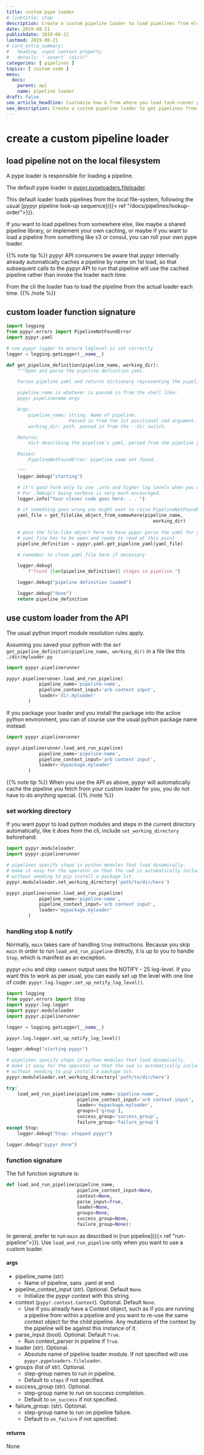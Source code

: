 ```yaml
---
title: custom pype loader
# linktitle: step
description: Create a custom pipeline loader to load pipelines from elsewhere.
date: 2019-08-21
publishdate: 2019-08-21
lastmod: 2019-08-21
# card_extra_summary:
#   heading: input context property
#   details: "`assert` (dict)"
categories: [ pipelines ]
topics: [ custom code ]
menu:
  docs:
    parent: api
    name: pipeline loader
draft: false
seo_article_headline: Customize how & from where you load task-runner pipelines.
seo_description: Create a custom pipeline loader to get pipelines from s3, consul or your own pipeline storage system.
---
```

# create a custom pipeline loader
## load pipeline not on the local filesystem
A pype loader is responsible for loading a pipeline.

The default pype loader is [pypyr.pypeloaders.fileloader](https://github.com/pypyr/pypyr-cli/blob/master/pypyr/pypeloaders/fileloader.py).

This default loader loads pipelines from the local file-system, following the
usual [pypyr pipeline look-up sequence]({{< ref "/docs/pipelines/lookup-order">}}).

If you want to load pipelines from somewhere else, like maybe a shared pipeline
library, or implement your own caching, or maybe if you want to load a pipeline 
from something like s3 or consul, you can roll your own pype loader.

{{% note tip %}}
pypyr API consumers be aware that pypyr internally already automatically caches 
a pipeline by name on 1st load, so that subsequent calls to the pypyr API to 
run that pipeline will use the cached pipeline rather than invoke the loader 
each time.

From the cli the loader has to load the pipeline from the actual loader each
time.
{{% /note %}}

## custom loader function signature
```python
import logging
from pypyr.errors import PipelineNotFoundError
import pypyr.yaml

# use pypyr logger to ensure loglevel is set correctly
logger = logging.getLogger(__name__)

def get_pipeline_definition(pipeline_name, working_dir):
    """Open and parse the pipeline definition yaml.

    Parses pipeline yaml and returns dictionary representing the pipeline.

    pipeline_name is whatever is passed in from the shell like:
    pypyr pipelinename args

    Args:
        pipeline_name: string. Name of pipeline.
                       Passed in from the 1st positional cmd argument.
        working_dir: path. passed in from the --dir switch.

    Returns:
        dict describing the pipeline's yaml, parsed from the pipeline yaml.

    Raises:
        PipelineNotFoundError: pipeline_name not found.

    """
    logger.debug("starting")

    # it's good form only to use .info and higher log levels when you must.
    # For .debug() being verbose is very much encouraged.
    logger.info("Your clever code goes here. . . ")

    # if something goes wrong you might want to raise PipelineNotFoundError
    yaml_file = get_filelike_object_from_somewhere(pipeline_name, 
                                                      working_dir)
    
    # pass the file-like object here to have pypyr parse the yaml for you
    # yaml_file has to be open and ready to read at this point
    pipeline_definition = pypyr.yaml.get_pipeline_yaml(yaml_file)

    # remember to close yaml_file here if necessary

    logger.debug(
        f"found {len(pipeline_definition)} stages in pipeline.")

    logger.debug("pipeline definition loaded")

    logger.debug("done")
    return pipeline_definition
```

## use custom loader from the API
The usual python import module resolution rules apply.

Assuming you saved your python with the 
`def get_pipeline_definition(pipeline_name, working_dir)` in a file like this 
`./dir/myloader.py`

```python
import pypyr.pipelinerunner

pypyr.pipelinerunner.load_and_run_pipeline(
            pipeline_name='pipeline-name',
            pipeline_context_input='arb context input',
            loader='dir.myloader'
        )
```

If you package your loader and you install the package into the active python 
environment, you can of course use the usual python package name instead:

```python
import pypyr.pipelinerunner

pypyr.pipelinerunner.load_and_run_pipeline(
            pipeline_name='pipeline-name',
            pipeline_context_input='arb context input',
            loader='mypackage.myloader'
        )
```

{{% note tip %}}
When you use the API as above, pypyr will automatically cache the pipeline
you fetch from your custom loader for you, you do not have to do anything 
special.
{{% /note %}}

### set working directory
If you want pypyr to load python modules and steps in the current directory
automatically, like it does from the cli, include `set_working_directory` 
beforehand:

```python
import pypyr.moduleloader
import pypyr.pipelinerunner

# pipelines specify steps in python modules that load dynamically.
# make it easy for the operator so that the cwd is automatically included
# without needing to pip install a package 1st.
pypyr.moduleloader.set_working_directory('path/to/dir/here')

pypyr.pipelinerunner.load_and_run_pipeline(
            pipeline_name='pipeline-name',
            pipeline_context_input='arb context input',
            loader='mypackage.myloader'
        )

```

### handling stop & notify
Normally, `main` takes care of handling `Stop` instructions. Because you skip
`main` in order to run `load_and_run_pipeline` directly, it is up to you to 
handle `Stop`, which is manifest as an exception.

pypyr `echo` and step `comment` output uses the NOTIFY - 25 log-level. If you 
want this to work as per usual, you can easily set up the level with one line
of code: `pypyr.log.logger.set_up_notify_log_level()`. 

```python
import logging
from pypyr.errors import Stop
import pypyr.log.logger
import pypyr.moduleloader
import pypyr.pipelinerunner

logger = logging.getLogger(__name__)

pypyr.log.logger.set_up_notify_log_level()

logger.debug("starting pypyr")

# pipelines specify steps in python modules that load dynamically.
# make it easy for the operator so that the cwd is automatically included
# without needing to pip install a package 1st.
pypyr.moduleloader.set_working_directory('path/to/dir/here')

try:
    load_and_run_pipeline(pipeline_name='pipeline-name',
                          pipeline_context_input='arb context input',
                          loader='mypackage.myloader',
                          groups=['group'],
                          success_group='success_group',
                          failure_group='failure_group')
except Stop:
    logger.debug("Stop: stopped pypyr")

logger.debug("pypyr done")
```

### function signature
The full function signature is:
```python
def load_and_run_pipeline(pipeline_name,
                          pipeline_context_input=None,
                          context=None,
                          parse_input=True,
                          loader=None,
                          groups=None,
                          success_group=None,
                          failure_group=None):
```

In general, prefer to run `main` as described in [run pipeline]({{< ref "run-pipeline">}}).
Use `load_and_run_pipeline` only when you want to use a custom loader.

#### args
- pipeline_name (str)
    - Name of pipeline, sans .yaml at end.
- pipeline_context_input (str). Optional. Default `None`.
    - Initialize the pypyr context with this string.
- context (`pypyr.context.Context`). Optional. Default `None`. 
    - Use if you already have a Context object, such as if you are running a 
      pipeline from within a pipeline and you want to re-use the same context
      object for the child pipeline. Any mutations of the context by the 
      pipeline will be against this instance of it.
- parse_input (bool). Optional. Default `True`.
    - Run context_parser in pipeline if `True`.
- loader (str). Optional.
    - Absolute name of pipeline loader module. If not specified will use 
      `pypyr.pypeloaders.fileloader`.
- groups (list of str). Optional.
    - step-group names to run in pipeline.
    - Default to `steps` if not specified.
- success_group (str). Optional.
    - step-group name to run on success completion.
    - Default to `on_success` if not specified.
- failure_group: (str). Optional.
    - step-group name to run on pipeline failure.
    - Default to `on_failure` if not specified.

#### returns
None